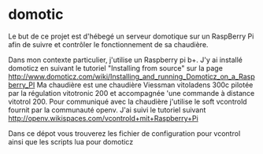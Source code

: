 domotic
=======

Le but de ce projet est d'hébegé un serveur domotique sur un RaspBerry Pi afin de suivre et contrôler le fonctionnement de sa chaudière.

Dans mon contexte particulier, j'utilise un Raspberry pi b+.
J'y ai installé domoticz en suivant le tutoriel "Installing from source" sur la page http://www.domoticz.com/wiki/Installing_and_running_Domoticz_on_a_Raspberry_PI
Ma chaudière est une chaudière Viessman vitoladens 300c pilotée par la régulation vitotronic 200 et accompagnée 'une commande à distance vitotrol 200.
Pour communiqué avec la chaudière j'utilise le soft vcontrold fournit par la communauté openv. J'ai suivi le tutoriel suivant http://openv.wikispaces.com/vcontrold+mit+Raspberry+Pi

Dans ce dépot vous trouverez les fichier de configuration pour vcontrol ainsi que les scripts lua pour domoticz
